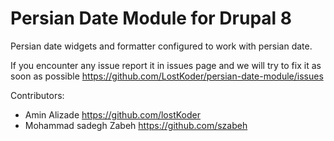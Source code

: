 # Persian Date Module for Drupal 8

Persian date widgets and formatter configured to work with persian date.

If you encounter any issue report it in issues page and we will try to fix it as soon as possible
https://github.com/LostKoder/persian-date-module/issues

Contributors:

* Amin Alizade <https://github.com/lostKoder>
* Mohammad sadegh Zabeh <https://github.com/szabeh>  
